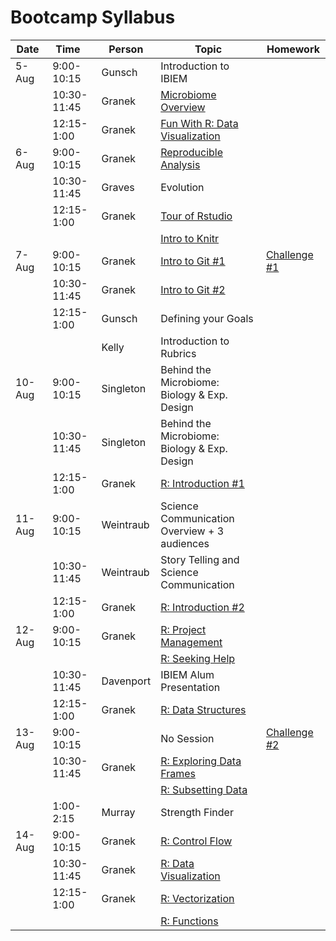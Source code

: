 Bootcamp Syllabus
=================

| Date   | Time        | Person    | Topic                                                                                                                | Homework                                                     |
|--------|-------------|-----------|----------------------------------------------------------------------------------------------------------------------|--------------------------------------------------------------|
| 5-Aug  | 9:00-10:15  | Gunsch    | Introduction to IBIEM                                                                                                |                                                              |
|        | 10:30-11:45 | Granek    | [Microbiome Overview](lectures/microbiome_analysis_overview.pdf)                                                     |                                                              |
|        | 12:15-1:00  | Granek    | [Fun With R: Data Visualization](lessons/bootcamp/020_unvotes.md)                                                    |                                                              |
| 6-Aug  | 9:00-10:15  | Granek    | [Reproducible Analysis](lectures/030_reproducible_research.md)                                                       |                                                              |
|        | 10:30-11:45 | Graves    | Evolution                                                                                                            |                                                              |
|        | 12:15-1:00  | Granek    | [Tour of Rstudio](http://swcarpentry.github.io/r-novice-gapminder/01-rstudio-intro/index.html)                       |                                                              |
|        |             |           | [Intro to Knitr](http://swcarpentry.github.io/r-novice-gapminder/15-knitr-markdown/index.html)                       |                                                              |
| 7-Aug  | 9:00-10:15  | Granek    | [Intro to Git \#1](lessons/bootcamp/040_git_overview.md)                                                             | [Challenge \#1](https://github.com/ibiem-master/challenge_1) |
|        | 10:30-11:45 | Granek    | [Intro to Git \#2](lessons/bootcamp/040_git_overview.md#ignoring-things)                                             |                                                              |
|        | 12:15-1:00  | Gunsch    | Defining your Goals                                                                                                  |                                                              |
|        |             | Kelly     | Introduction to Rubrics                                                                                              |                                                              |
| 10-Aug | 9:00-10:15  | Singleton | Behind the Microbiome: Biology & Exp. Design                                                                         |                                                              |
|        | 10:30-11:45 | Singleton | Behind the Microbiome: Biology & Exp. Design                                                                         |                                                              |
|        | 12:15-1:00  | Granek    | [R: Introduction \#1](http://swcarpentry.github.io/r-novice-gapminder/01-rstudio-intro/index.html#introduction-to-r) |                                                              |
| 11-Aug | 9:00-10:15  | Weintraub | Science Communication Overview + 3 audiences                                                                         |                                                              |
|        | 10:30-11:45 | Weintraub | Story Telling and Science Communication                                                                              |                                                              |
|        | 12:15-1:00  | Granek    | [R: Introduction \#2](http://swcarpentry.github.io/r-novice-gapminder/01-rstudio-intro/index.html#vectorization)     |                                                              |
| 12-Aug | 9:00-10:15  | Granek    | [R: Project Management](http://swcarpentry.github.io/r-novice-gapminder/02-project-intro/index.html)                 |                                                              |
|        |             |           | [R: Seeking Help](http://swcarpentry.github.io/r-novice-gapminder/03-seeking-help/index.html)                        |                                                              |
|        | 10:30-11:45 | Davenport | IBIEM Alum Presentation                                                                                              |                                                              |
|        | 12:15-1:00  | Granek    | [R: Data Structures](http://swcarpentry.github.io/r-novice-gapminder/04-data-structures-part1/index.html)            |                                                              |
| 13-Aug | 9:00-10:15  |           | No Session                                                                                                           | [Challenge \#2](https://github.com/ibiem-master/challenge_2) |
|        | 10:30-11:45 | Granek    | [R: Exploring Data Frames](http://swcarpentry.github.io/r-novice-gapminder/05-data-structures-part2/index.html)      |                                                              |
|        |             |           | [R: Subsetting Data](http://swcarpentry.github.io/r-novice-gapminder/06-data-subsetting/index.html)                  |                                                              |
|        | 1:00-2:15   | Murray    | Strength Finder                                                                                                      |                                                              |
| 14-Aug | 9:00-10:15  | Granek    | [R: Control Flow](http://swcarpentry.github.io/r-novice-gapminder/07-control-flow/index.html)                        |                                                              |
|        | 10:30-11:45 | Granek    | [R: Data Visualization](http://swcarpentry.github.io/r-novice-gapminder/08-plot-ggplot2/index.html)                  |                                                              |
|        | 12:15-1:00  | Granek    | [R: Vectorization](http://swcarpentry.github.io/r-novice-gapminder/09-vectorization/index.html)                      |                                                              |
|        |             |           | [R: Functions](http://swcarpentry.github.io/r-novice-gapminder/10-functions/index.html)                              |                                                              |
